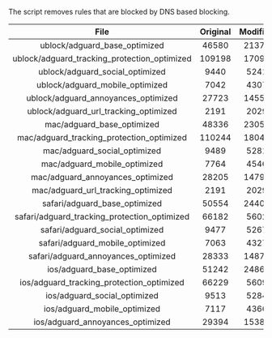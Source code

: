 The script removes rules that are blocked by DNS based blocking.


| File | Original | Modified |
|:----:|:-----:|:-----:|
| ublock/adguard_base_optimized | 46580 | 21377 |
| ublock/adguard_tracking_protection_optimized | 109198 | 17097 |
| ublock/adguard_social_optimized | 9440 | 5241 |
| ublock/adguard_mobile_optimized | 7042 | 4307 |
| ublock/adguard_annoyances_optimized | 27723 | 14558 |
| ublock/adguard_url_tracking_optimized | 2191 | 2029 |
| mac/adguard_base_optimized | 48336 | 23056 |
| mac/adguard_tracking_protection_optimized | 110244 | 18046 |
| mac/adguard_social_optimized | 9489 | 5281 |
| mac/adguard_mobile_optimized | 7764 | 4546 |
| mac/adguard_annoyances_optimized | 28205 | 14797 |
| mac/adguard_url_tracking_optimized | 2191 | 2029 |
| safari/adguard_base_optimized | 50554 | 24409 |
| safari/adguard_tracking_protection_optimized | 66182 | 5602 |
| safari/adguard_social_optimized | 9477 | 5267 |
| safari/adguard_mobile_optimized | 7063 | 4327 |
| safari/adguard_annoyances_optimized | 28333 | 14873 |
| ios/adguard_base_optimized | 51242 | 24869 |
| ios/adguard_tracking_protection_optimized | 66229 | 5609 |
| ios/adguard_social_optimized | 9513 | 5284 |
| ios/adguard_mobile_optimized | 7117 | 4366 |
| ios/adguard_annoyances_optimized | 29394 | 15386 |
